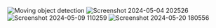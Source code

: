 ![Moving object detection](https://github.com/pushpakumari98/AI-Artificial-Intelligence--projects/assets/153999245/bfa88672-026e-43de-9a28-e064b9aa3de6)
![Screenshot 2024-05-04 202526](https://github.com/pushpakumari98/AI-Artificial-Intelligence--projects/assets/153999245/eb1b5dd0-27be-49f5-8d81-4f825b9dcb66)
![Screenshot 2024-05-09 110259](https://github.com/pushpakumari98/AI-Artificial-Intelligence--projects/assets/153999245/aa43f390-821a-4a41-a3f9-fb2622582b9e)
![Screenshot 2024-05-20 180556](https://github.com/pushpakumari98/AI-Artificial-Intelligence--projects/assets/153999245/382bc134-1ee5-4fdf-809b-c9accae1d7e0)
